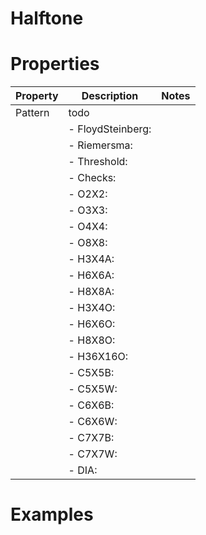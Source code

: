 # Halftone


# Properties


| Property | Description | Notes | 
| -------- | ----------- | ----- |
| Pattern | todo | |
| | - FloydSteinberg: <desc> | |
| | - Riemersma: <desc> | |
| | - Threshold: <desc> | |
| | - Checks: <desc> | |
| | - O2X2: <desc> | |
| | - O3X3: <desc> | |
| | - O4X4: <desc> | |
| | - O8X8: <desc> | |
| | - H3X4A: <desc> | |
| | - H6X6A: <desc> | |
| | - H8X8A: <desc> | |
| | - H3X4O: <desc> | |
| | - H6X6O: <desc> | |
| | - H8X8O: <desc> | |
| | - H36X16O: <desc> | |
| | - C5X5B: <desc> | |
| | - C5X5W: <desc> | |
| | - C6X6B: <desc> | |
| | - C6X6W: <desc> | |
| | - C7X7B: <desc> | |
| | - C7X7W: <desc> | |
| | - DIA: <desc> | |




# Examples
